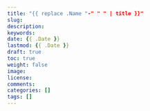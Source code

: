 ```yaml
---
title: "{{ replace .Name "-" " " | title }}"
slug: 
description: 
keywords: 
date: {{ .Date }}
lastmod: {{ .Date }}
draft: true
toc: true
weight: false
image: 
license: 
comments: 
categories: []
tags: []
---
```



<!--more-->

